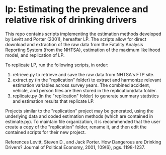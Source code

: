# lp: Estimating the prevalence and relative risk of drinking drivers

This repo contains scripts implementing the estimation methods developed by Levitt and Porter (2001), hereafter LP. The scripts allow for direct download and extraction of the raw data from the Fatality Analysis Reporting System (from the NHTSA), estimation of the maximum likelihood model, and replication of LP.

To replicate LP, run the following scripts, in order:
1. retrieve.py to retrieve and save the raw data from NHTSA's FTP site.
2. extract.py (in the "replication" folder) to extract and harmonize relevant estimation variables across survey years. The combined accident, vehicle, and person files are then stored in the replication\data folder.
3. replicate.py (in the "replication" folder) to generate summary statistics and estimation results that replicate LP.

Projects similar to the "replication" project may be generated, using the underlying data and coded estimation methods (which are contained in estimate.py). To maintain file organization, it is recommended that the user create a copy of the "replication" folder, rename it, and then edit the contained scripts for their new project.

References
Levitt, Steven D., and Jack Porter. How Dangerous are Drinking Drivers? Journal of Political Economy, 2001, 109(6), pgs. 1198-1237.
